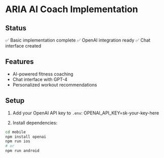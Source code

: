 # ARIA AI Coach Implementation

## Status
✅ Basic implementation complete
✅ OpenAI integration ready
✅ Chat interface created

## Features
- AI-powered fitness coaching
- Chat interface with GPT-4
- Personalized workout recommendations

## Setup
1. Add your OpenAI API key to `.env`:
OPENAI_API_KEY=sk-your-key-here


2. Install dependencies:
```bash
cd mobile
npm install openai
npm run ios
# or
npm run android
